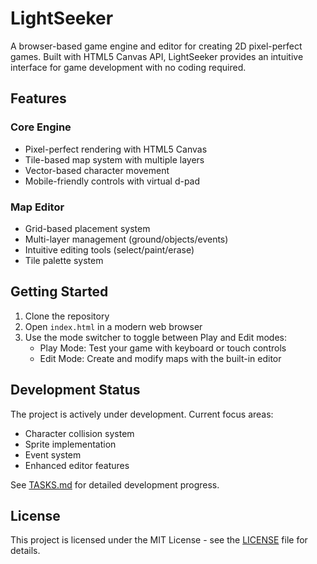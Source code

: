 # LightSeeker

A browser-based game engine and editor for creating 2D pixel-perfect games. Built with HTML5 Canvas API, LightSeeker provides an intuitive interface for game development with no coding required.

## Features

### Core Engine

- Pixel-perfect rendering with HTML5 Canvas
- Tile-based map system with multiple layers
- Vector-based character movement
- Mobile-friendly controls with virtual d-pad

### Map Editor

- Grid-based placement system
- Multi-layer management (ground/objects/events)
- Intuitive editing tools (select/paint/erase)
- Tile palette system

## Getting Started

1. Clone the repository
2. Open `index.html` in a modern web browser
3. Use the mode switcher to toggle between Play and Edit modes:
   - Play Mode: Test your game with keyboard or touch controls
   - Edit Mode: Create and modify maps with the built-in editor

## Development Status

The project is actively under development. Current focus areas:

- Character collision system
- Sprite implementation
- Event system
- Enhanced editor features

See [TASKS.md](TASKS.md) for detailed development progress.

## License

This project is licensed under the MIT License - see the [LICENSE](LICENSE) file for details.
